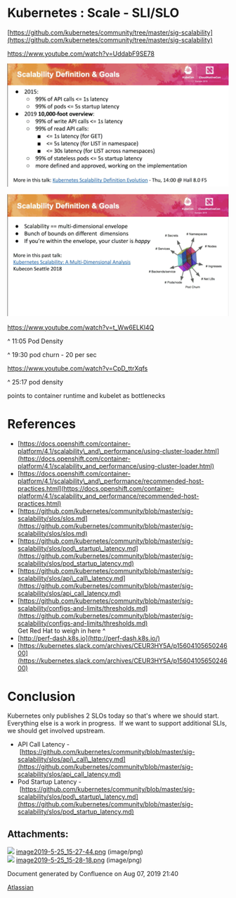 Kubernetes : Scale - SLI/SLO  
========================================


[https://github.com/kubernetes/community/tree/master/sig-scalability](https://github.com/kubernetes/community/tree/master/sig-scalability)

https://www.youtube.com/watch?v=UddabF9SE78
  

![](attachments/1500402/1542552.png?height=250)

![](attachments/1500402/1542551.png?height=250)

https://www.youtube.com/watch?v=t_Ww6ELKl4Q

^ 11:05 Pod Density

^ 19:30 pod churn - 20 per sec

https://www.youtube.com/watch?v=CpD_ttrXqfs

^ 25:17 pod density

points to container runtime and kubelet as bottlenecks

References
==========

*   [https://docs.openshift.com/container-platform/4.1/scalability\_and\_performance/using-cluster-loader.html](https://docs.openshift.com/container-platform/4.1/scalability_and_performance/using-cluster-loader.html)
*   [https://docs.openshift.com/container-platform/4.1/scalability\_and\_performance/recommended-host-practices.html](https://docs.openshift.com/container-platform/4.1/scalability_and_performance/recommended-host-practices.html)
*   [https://github.com/kubernetes/community/blob/master/sig-scalability/slos/slos.md](https://github.com/kubernetes/community/blob/master/sig-scalability/slos/slos.md)
*   [https://github.com/kubernetes/community/blob/master/sig-scalability/slos/pod\_startup\_latency.md](https://github.com/kubernetes/community/blob/master/sig-scalability/slos/pod_startup_latency.md)
*   [https://github.com/kubernetes/community/blob/master/sig-scalability/slos/api\_call\_latency.md](https://github.com/kubernetes/community/blob/master/sig-scalability/slos/api_call_latency.md)
*   [https://github.com/kubernetes/community/blob/master/sig-scalability/configs-and-limits/thresholds.md](https://github.com/kubernetes/community/blob/master/sig-scalability/configs-and-limits/thresholds.md)  
    Get Red Hat to weigh in here ^
*   [http://perf-dash.k8s.io](http://perf-dash.k8s.io/)
*   [https://kubernetes.slack.com/archives/CEUR3HY5A/p1560410565024600](https://kubernetes.slack.com/archives/CEUR3HY5A/p1560410565024600)

Conclusion
==========

Kubernetes only publishes 2 SLOs today so that's where we should start.  Everything else is a work in progress.  If we want to support additional SLIs, we should get involved upstream.

*   API Call Latency - [https://github.com/kubernetes/community/blob/master/sig-scalability/slos/api\_call\_latency.md](https://github.com/kubernetes/community/blob/master/sig-scalability/slos/api_call_latency.md)
*   Pod Startup Latency - [https://github.com/kubernetes/community/blob/master/sig-scalability/slos/pod\_startup\_latency.md](https://github.com/kubernetes/community/blob/master/sig-scalability/slos/pod_startup_latency.md)

Attachments:
------------

![](images/icons/bullet_blue.gif) [image2019-5-25\_15-27-44.png](attachments/1500402/1542552.png) (image/png)  
![](images/icons/bullet_blue.gif) [image2019-5-25\_15-28-18.png](attachments/1500402/1542551.png) (image/png)  

Document generated by Confluence on Aug 07, 2019 21:40

[Atlassian](http://www.atlassian.com/)
